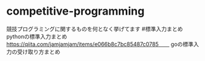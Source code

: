 # competitive-programming
競技プログラミングに関するものを何となく挙げてます
#標準入力まとめ
pythonの標準入力まとめ
https://qiita.com/jamjamjam/items/e066b8c7bc85487c0785　　
goの標準入力の受け取り方まとめ
